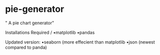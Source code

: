 # pie-generator
" A pie chart generator"

Installations Required /
•matplotlib
•pandas

Updated version:
•seaborn (more effecient than matplotlib
•json (newest compared to panda)
